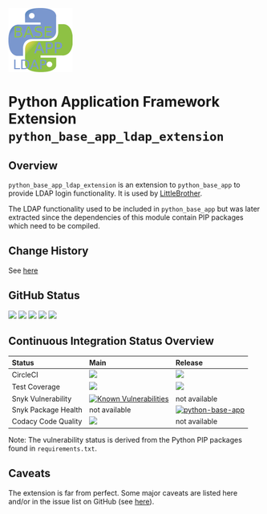 ![PythonBaseAppLdapExtension-Logo](python_base_app_ldap_extension/static/icons/icon-python-base-app-ldap-extension-128x128.png)

# Python Application Framework Extension `python_base_app_ldap_extension`

## Overview

`python_base_app_ldap_extension` is an extension to `python_base_app` to provide LDAP login functionality. 
It is used by [LittleBrother](https://github.com/marcus67/little_brother).

The LDAP functionality used to be included in `python_base_app` but was later extracted since the dependencies of
this module contain PIP packages which need to be compiled.

## Change History 

See [here](https://github.com/marcus67/python_base_app_ldap_extension/blob/main/CHANGES.md)

## GitHub Status

<A HREF="https://github.com/marcus67/python_base_app_ldap_extension">
<IMG SRC="https://img.shields.io/github/forks/marcus67/python_base_app_ldap_extension.svg?label=forks"></A> 
<A HREF="https://github.com/marcus67/python_base_app_ldap_extension/stargazers">
<IMG SRC="https://img.shields.io/github/stars/marcus67/python_base_app_ldap_extension.svg?label=stars"></A> 
<A HREF="https://github.com/marcus67/python_base_app_ldap_extension/watchers">
<IMG SRC="https://img.shields.io/github/watchers/marcus67/python_base_app_ldap_extension.svg?label=watchers"></A> 
<A HREF="https://github.com/marcus67/python_base_app_ldap_extension/issues">
<IMG SRC="https://img.shields.io/github/issues/marcus67/python_base_app_ldap_extension.svg"></A> 
<A HREF="https://github.com/marcus67/python_base_app_ldap_extension/pulls">
<IMG SRC="https://img.shields.io/github/issues-pr/marcus67/python_base_app_ldap_extension.svg"></A>

## Continuous Integration Status Overview

| Status              | Main                                                                                                                                                                                                                                                                                                                                                          | Release                                                                                                                                                                                   |
|:------------------- |:--------------------------------------------------------------------------------------------------------------------------------------------------------------------------------------------------------------------------------------------------------------------------------------------------------------------------------------------------------------- |:----------------------------------------------------------------------------------------------------------------------------------------------------------------------------------------- |
| CircleCI            | <A HREF="https://circleci.com/gh/marcus67/python_base_app_ldap_extension/tree/main"><IMG SRC="https://img.shields.io/circleci/project/github/marcus67/python_base_app_ldap_extension/main.svg?label=main"></A>                                                                                                                                                                          | <A HREF="https://circleci.com/gh/marcus67/python_base_app_ldap_extension/tree/release"><IMG SRC="https://img.shields.io/circleci/project/github/marcus67/python_base_app_ldap_extension/release.svg?label=release"></A> |
| Test Coverage       | <A HREF="https://codecov.io/gh/marcus67/python_base_app_ldap_extension/branch/main"><IMG SRC="https://img.shields.io/codecov/c/github/marcus67/python_base_app_ldap_extension.svg?label=main"></A>                                                                                                                                                                                        | <A HREF="https://codecov.io/gh/marcus67/python_base_app_ldap_extension/branch/release"><IMG SRC="https://img.shields.io/codecov/c/github/marcus67/python_base_app_ldap_extension/release.svg?label=release"></A>        | 
| Snyk Vulnerability  | <a href="https://snyk.io/test/github/marcus67/python_base_app_ldap_extension?targetFile=requirements.txt"><img src="https://snyk.io/test/github/marcus67/python_base_app_ldap_extension/badge.svg?targetFile=requirements.txt" alt="Known Vulnerabilities" data-canonical-src="https://snyk.io/test/github/marcus67/python_base_app_ldap_extension?targetFile=requirements.txt" style="max-width:100%;"></a> | not available                                                                                                                                                                             |
| Snyk Package Health | not available                                                                                                                                                                                                                                                                                                                                                   | [![python-base-app](https://snyk.io/advisor/python/python-base-app-ldap-extension/badge.svg)](https://snyk.io/advisor/python/python-base-app-ldap-extension)                                                            |
| Codacy Code Quality | <a href="https://www.codacy.com/app/marcus67/python_base_app_ldap_extension?utm_source=github.com&amp;utm_medium=referral&amp;utm_content=marcus67/python_base_app_ldap_extension&amp;utm_campaign=Badge_Grade"><img src="https://api.codacy.com/project/badge/Grade/3e3130c1c450404db9b16e10ab8af7fd"/></a>                                                                                  | not available                                                                                                                                                                             |

Note: The vulnerability status is derived from the Python PIP packages found in `requirements.txt`.

## Caveats

The extension is far from perfect. Some major caveats are listed here and/or in the 
issue list on GitHub (see [here](https://github.com/marcus67/python_base_app_ldap_extension/issues)).
